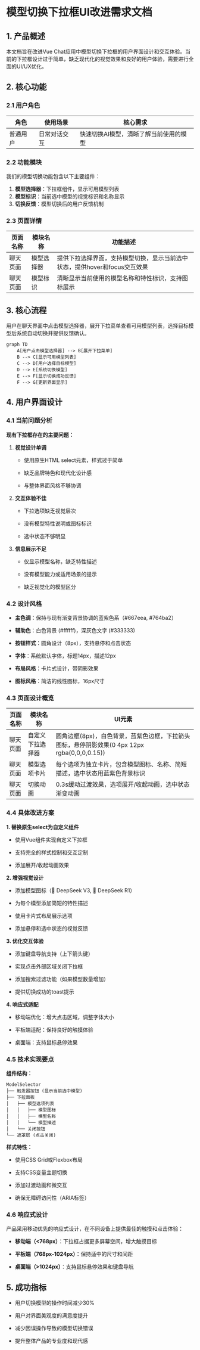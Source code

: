 # 模型切换下拉框UI改进需求文档

## 1. 产品概述

本文档旨在改进Vue Chat应用中模型切换下拉框的用户界面设计和交互体验。当前的下拉框设计过于简单，缺乏现代化的视觉效果和良好的用户体验，需要进行全面的UI/UX优化。

## 2. 核心功能

### 2.1 用户角色

| 角色   | 使用场景   | 核心需求                 |
| ---- | ------ | -------------------- |
| 普通用户 | 日常对话交互 | 快速切换AI模型，清晰了解当前使用的模型 |

### 2.2 功能模块

我们的模型切换功能包含以下主要组件：

1. **模型选择器**：下拉框组件，显示可用模型列表
2. **模型标识**：当前选中模型的视觉标识和名称显示
3. **切换反馈**：模型切换后的用户反馈机制

### 2.3 页面详情

| 页面名称 | 模块名称  | 功能描述                                       |
| ---- | ----- | ------------------------------------------ |
| 聊天页面 | 模型选择器 | 提供下拉选择界面，支持模型切换，显示当前选中状态，提供hover和focus交互效果 |
| 聊天页面 | 模型标识  | 清晰显示当前使用的模型名称和特性标识，支持图标展示                  |

## 3. 核心流程

用户在聊天界面中点击模型选择器，展开下拉菜单查看可用模型列表，选择目标模型后系统自动切换并提供反馈确认。

```mermaid
graph TD
    A[用户点击模型选择器] --> B[展开下拉菜单]
    B --> C[显示可用模型列表]
    C --> D[用户选择目标模型]
    D --> E[系统切换模型]
    E --> F[显示切换成功反馈]
    F --> G[更新界面显示]
```

## 4. 用户界面设计

### 4.1 当前问题分析

**现有下拉框存在的主要问题：**

1. **视觉设计单调**

   * 使用原生HTML select元素，样式过于简单

   * 缺乏品牌特色和现代化设计感

   * 与整体界面风格不够协调

2. **交互体验不佳**

   * 下拉选项缺乏视觉层次

   * 没有模型特性说明或图标标识

   * 选中状态不够明显

3. **信息展示不足**

   * 仅显示模型名称，缺乏特性描述

   * 没有模型能力或适用场景的提示

   * 缺乏视觉化的模型区分

### 4.2 设计风格

* **主色调**：保持与现有渐变背景协调的蓝紫色系（#667eea, #764ba2）

* **辅助色**：白色背景 (#ffffff)，深灰色文字 (#333333)

* **按钮样式**：圆角设计（8px），支持悬停和点击状态

* **字体**：系统默认字体，标题14px，描述12px

* **布局风格**：卡片式设计，带阴影效果

* **图标风格**：简洁的线性图标，16px尺寸

### 4.3 页面设计概览

| 页面名称 | 模块名称     | UI元素                                                            |
| ---- | -------- | --------------------------------------------------------------- |
| 聊天页面 | 自定义下拉选择器 | 圆角边框(8px)，白色背景，蓝紫色边框，下拉箭头图标，悬停阴影效果(0 4px 12px rgba(0,0,0,0.15)) |
| 聊天页面 | 模型选项卡片   | 每个选项为独立卡片，包含模型图标、名称、简短描述，选中状态用蓝紫色背景标识                           |
| 聊天页面 | 切换动画     | 0.3s缓动过渡效果，选项展开/收起动画，选中状态渐变动画                                   |

### 4.4 具体改进方案

**1. 替换原生select为自定义组件**

* 使用Vue组件实现自定义下拉框

* 支持完全的样式控制和交互定制

* 添加展开/收起动画效果

**2. 增强视觉设计**

* 添加模型图标（🧠 DeepSeek V3, 🔬 DeepSeek R1）

* 为每个模型添加简短的特性描述

* 使用卡片式布局展示选项

* 添加悬停和选中状态的视觉反馈

**3. 优化交互体验**

* 添加键盘导航支持（上下箭头键）

* 实现点击外部区域关闭下拉框

* 添加搜索过滤功能（如果模型数量增加）

* 提供切换成功的toast提示

**4. 响应式适配**

* 移动端优化：增大点击区域，调整字体大小

* 平板端适配：保持良好的触摸体验

* 桌面端：支持鼠标悬停效果

### 4.5 技术实现要点

**组件结构：**

```
ModelSelector
├── 触发器按钮 (显示当前选中模型)
├── 下拉面板
│   ├── 模型选项列表
│   │   ├── 模型图标
│   │   ├── 模型名称
│   │   └── 模型描述
│   └── 关闭按钮
└── 遮罩层 (点击关闭)
```

**样式特性：**

* 使用CSS Grid或Flexbox布局

* 支持CSS变量主题切换

* 添加过渡动画和微交互

* 确保无障碍访问性（ARIA标签）

### 4.6 响应式设计

产品采用移动优先的响应式设计，在不同设备上提供最佳的触摸和点击体验：

* **移动端（<768px）**：下拉框占据更多屏幕空间，增大触摸目标

* **平板端（768px-1024px）**：保持适中的尺寸和间距

* **桌面端（>1024px）**：支持鼠标悬停效果和键盘导航

## 5. 成功指标

* 用户切换模型的操作时间减少30%

* 用户对界面美观度的满意度提升

* 减少因误操作导致的模型切换错误

* 提升整体产品的专业度和现代感

